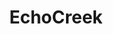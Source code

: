 ---
title: EchoCreek
crosslinks:
- StarVStheForcesofEvil
- gravityfalls
- SquaredCircle
- Unity2D
- europe
---